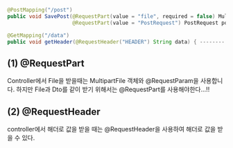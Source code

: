 ```java    
@PostMapping("/post")
public void SavePost(@RequestPart(value = "file", required = false) MultipartFile multipartFile
                     @RequestPart(value = "PostRequest") PostRequest postRequest) { --------- (1)

@GetMapping("/data") 
public void getHeader(@RequestHeader("HEADER") String data) { -------- (2) 

```


## (1) @RequestPart

Controller에서 File을 받을때는 MultipartFile 객체와 @RequestParam을 사용합니다. 하지만 File과 Dto를 같이 받기 위해서는 @RequestPart를 사용해야한다...!!

 
## (2) @RequestHeader

controller에서 해더로 값을 받을 때는 @RequestHeader을 사용하여 해더로 값을 받을 수 있다.